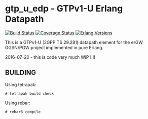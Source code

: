 gtp_u_edp - GTPv1-U Erlang Datapath
===================================
[![Build Status][travis badge]][travis]
[![Coverage Status][coveralls badge]][coveralls]
[![Erlang Versions][erlang version badge]][travis]

This is a GTPv1-U (3GPP TS 29.281) datapath element for the erGW GGSN/PGW project implemented in pure Erlang.

2016-07-20 - this is code very much WiP !!!!

BUILDING
--------

Using tetrapak:

    # tetrapak build check

Using rebar:

    # rebar3 compile

<!-- Badges -->
[travis]: https://travis-ci.org/travelping/gtp_u_edp
[travis badge]: https://img.shields.io/travis/travelping/gtp_u_edp/master.svg?style=flat-square
[coveralls]: https://coveralls.io/github/travelping/gtp_u_edp
[coveralls badge]: https://img.shields.io/coveralls/travelping/gtp_u_edp/master.svg?style=flat-square
[erlang version badge]: https://img.shields.io/badge/erlang-R19.1%20to%2020.0-blue.svg?style=flat-square
